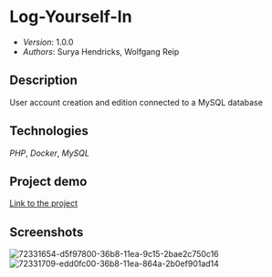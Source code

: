 # Log-Yourself-In

* *Version*: 1.0.0
* *Authors*: Surya Hendricks, Wolfgang Reip

Description
----
User account creation and edition connected to a MySQL database

Technologies
----
*PHP*, *Docker*, *MySQL*

Project demo 
----

[Link to the project](https://sign-up-log-in.herokuapp.com/signup.php)

Screenshots
----

![72331654-d5f97800-36b8-11ea-9c15-2bae2c750c16](https://user-images.githubusercontent.com/54063166/72332057-9bdca600-36b9-11ea-8db5-edec5daccced.png)
![72331709-edd0fc00-36b8-11ea-864a-2b0ef901ad14](https://user-images.githubusercontent.com/54063166/72332065-a008c380-36b9-11ea-8639-15b1c2d67953.png)
